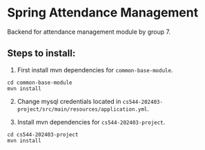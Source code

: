 
# Spring Attendance Management

Backend for attendance management module by group 7.

## Steps to install:
1) First install mvn dependencies for `common-base-module`.
```
cd common-base-module
mvn install
```

2) Change mysql credentials located in `cs544-202403-project/src/main/resources/application.yml`.


3) Install mvn dependencies for `cs544-202403-project`.
```
cd cs544-202403-project
mvn install
```


